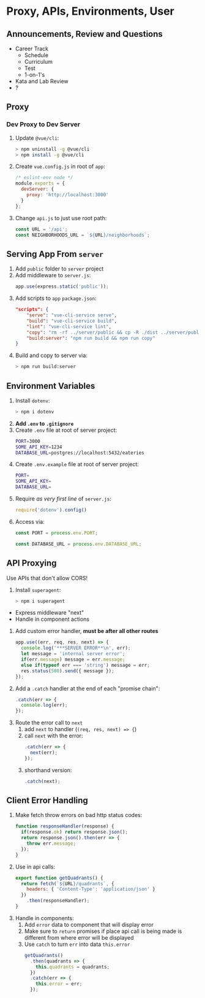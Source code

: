 Proxy, APIs, Environments, User
===

## Announcements, Review and Questions

* Career Track
    * Schedule
    * Curriculum
    * Test
    * 1-on-1's
* Kata and Lab Review
* ?

## Proxy

### Dev Proxy to Dev Server

1. Update `@vue/cli`:
    ```sh
    > npm uninstall -g @vue/cli
    > npm install -g @vue/cli
    ```
1. Create `vue.config.js` in root of `app`:
    ```js
    /* eslint-env node */
    module.exports = {
      devServer: {
        proxy: 'http://localhost:3000'
      }
    };
    ```
1. Change `api.js` to just use root path:
    ```js
    const URL = '/api';
    const NEIGHBORHOODS_URL = `${URL}/neighborhoods`;
    ```

## Serving App From `server`

1. Add `public` folder to `server` project
1. Add middleware to `server.js`:
    ```js
    app.use(express.static('public'));
    ```
1. Add scripts to `app` `package.json`:
    ```json
    "scripts": {
        "serve": "vue-cli-service serve",
        "build": "vue-cli-service build",
        "lint": "vue-cli-service lint",
        "copy": "rm -rf ../server/public && cp -R ./dist ../server/public",
        "build:server": "npm run build && npm run copy"
    }
    ```
1. Build and copy to server via:
    ```sh
    > npm run build:server
    ```

## Environment Variables

1. Install `dotenv`:
    ```sh
    > npm i dotenv
    ```
1. **Add `.env` to `.gitignore`**
1. Create `.env` file at root of server project:
    ```sh
    PORT=3000
    SOME_API_KEY=1234
    DATABASE_URL=postgres://localhost:5432/eateries
    ```
1. Create `.env.example` file at root of server project:
    ```sh
    PORT=
    SOME_API_KEY=
    DATABASE_URL=
    ```
1. Require _as very first line_ of `server.js`:
    ```js
    require('dotenv').config()
    ```
1. Access via:
    ```js
    const PORT = process.env.PORT;
    ```
    ```js
    const DATABASE_URL = process.env.DATABASE_URL;
    ```

 
## API Proxying

Use APIs that don't allow CORS!

1. Install `superagent`:
    ```sh
    > npm i superagent
    ```


* Express middleware "next"
* Handle in component actions

1. Add custom error handler, **must be after all other routes**
    ```js
    app.use((err, req, res, next) => {
      console.log('***SERVER ERROR**\n', err);
      let message = 'internal server error';
      if(err.message) message = err.message;
      else if(typeof err === 'string') message = err;
      res.status(500).send({ message });
    });
    ```
1. Add a `.catch` handler at the end of each "promise chain":
    ```js
    .catch(err => {
      console.log(err);
    });
    ```
1. Route the error call to `next`
    1. add `next` to handler (`(req, res, next) => {`)
    1. call `next` with the error:
        ```js
        .catch(err => {
          next(err);
        });
        ```
    1. shorthand version:
        ```js
        .catch(next);
        ```

## Client Error Handling

1. Make fetch throw errors on bad http status codes:
    ```js
    function responseHandler(response) {
      if(response.ok) return response.json();
      return response.json().then(err => { 
        throw err.message; 
      });
    }
    ```
1. Use in api calls:
    ```js
    export function getQuadrants() {
      return fetch(`${URL}/quadrants`, {
        headers: { 'Content-Type': 'application/json' }
      })
        .then(responseHandler);
    }
    ```
1. Handle in components:
    1. Add `error` data to component that will display error
    1. Make sure to `return` promises if place api call is being made is different from where error will be displayed
    1. Use `catch` to turn `err` into data `this.error`
        ```js
        getQuadrants()
          .then(quadrants => {
            this.quadrants = quadrants;
          })
          .catch(err => {
            this.error = err;
          });
        ```
